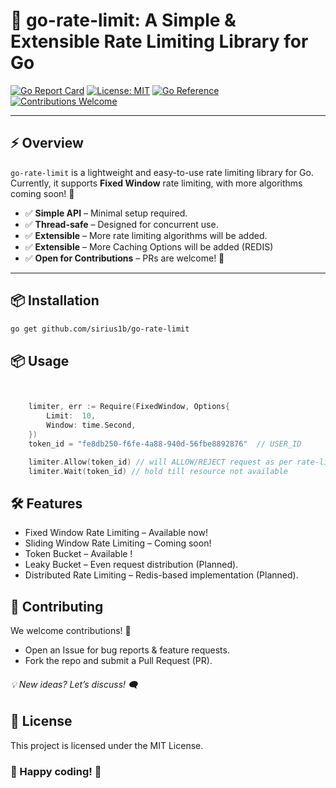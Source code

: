 # 🚀 go-rate-limit: A Simple & Extensible Rate Limiting Library for Go

[![Go Report Card](https://goreportcard.com/badge/github.com/sirius1b/go-rate-limit)](https://goreportcard.com/report/github.com/sirius1b/go-rate-limit)
[![License: MIT](https://img.shields.io/badge/License-MIT-blue.svg)](https://opensource.org/licenses/MIT)
[![Go Reference](https://pkg.go.dev/badge/github.com/sirius1b/go-rate-limit.svg)](https://pkg.go.dev/github.com/sirius1b/go-rate-limit)
[![Contributions Welcome](https://img.shields.io/badge/Contributions-Welcome-ff69b4.svg)](https://github.com/sirius1b/go-rate-limit/issues)

---

## ⚡ Overview

`go-rate-limit` is a lightweight and easy-to-use rate limiting library for Go.
Currently, it supports **Fixed Window** rate limiting, with more algorithms coming soon! 🚀

- ✅ **Simple API** – Minimal setup required.
- ✅ **Thread-safe** – Designed for concurrent use.
- ✅ **Extensible** – More rate limiting algorithms will be added.
- ✅ **Extensible** – More Caching Options will be added (REDIS)
- ✅ **Open for Contributions** – PRs are welcome! 🎉

---

## 📦 Installation

```sh
go get github.com/sirius1b/go-rate-limit
```

## 📦 Usage

```go


	limiter, err := Require(FixedWindow, Options{
		Limit:  10,
		Window: time.Second,
	})
    token_id = "fe8db250-f6fe-4a88-940d-56fbe8892876"  // USER_ID

    limiter.Allow(token_id) // will ALLOW/REJECT request as per rate-limit capacity
    limiter.Wait(token_id) // hold till resource not available

```

## 🛠 Features

- Fixed Window Rate Limiting – Available now!
- Sliding Window Rate Limiting – Coming soon!
- Token Bucket – Available !
- Leaky Bucket – Even request distribution (Planned).
- Distributed Rate Limiting – Redis-based implementation (Planned).

## 🤝 Contributing

We welcome contributions! 🎉

- Open an Issue for bug reports & feature requests.
- Fork the repo and submit a Pull Request (PR).

###### 💡 New ideas? Let’s discuss! 🗨️

## 📄 License

This project is licensed under the MIT License.

### 🚀 Happy coding! 💙
